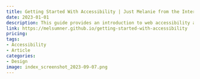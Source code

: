 ```yaml
---
title: Getting Started With Accessibility | Just Melanie from the Internet
date: 2023-01-01
description: This guide provides an introduction to web accessibility and how to get started with making websites more accessible.
link: https://melsumner.github.io/getting-started-with-accessibility
pricing: 
tags: 
- Accessibility
- Article
categories: 
- Design
image: index_screenshot_2023-09-07.png
---
```

